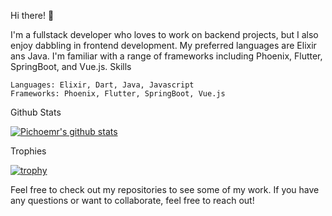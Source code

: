 Hi there! 👋

I'm a fullstack developer who loves to work on backend projects, but I also enjoy dabbling in frontend development. My preferred languages are Elixir ans Java. I'm familiar with a range of frameworks including Phoenix, Flutter, SpringBoot, and Vue.js.
Skills

    Languages: Elixir, Dart, Java, Javascript
    Frameworks: Phoenix, Flutter, SpringBoot, Vue.js

Github Stats


[![Pichoemr's github stats](https://github-readme-stats.vercel.app/api?username=pichoemr&show_icons=true&theme=algolia)](https://github.com/pichoemr)

Trophies

[![trophy](https://github-profile-trophy.vercel.app/?username=pichoemr&theme=algolia)](https://github.com/ryo-ma/github-profile-trophy)

Feel free to check out my repositories to see some of my work. If you have any questions or want to collaborate, feel free to reach out!

<!--
**pichoemr/pichoemr** is a ✨ _special_ ✨ repository because its `README.md` (this file) appears on your GitHub profile.

Here are some ideas to get you started:

- 🔭 I’m currently working on ...
- 🌱 I’m currently learning ...
- 👯 I’m looking to collaborate on ...
- 🤔 I’m looking for help with ...
- 💬 Ask me about ...
- 📫 How to reach me: ...
- 😄 Pronouns: ...
- ⚡ Fun fact: ...
-->
